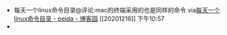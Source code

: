 - 每天一个linux命令目录@评论:mac的终端采用的也是同样的命令
  via[每天一个linux命令目录 - peida - 博客园](https://www.cnblogs.com/peida/archive/2012/12/05/2803591.html)
  [[20201216]] 下午10:57
- 

